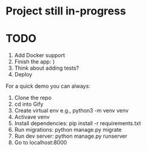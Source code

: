 # Project still in-progress
# TODO
1) Add Docker support
2) Finish the app: )
3) Think about adding tests?
4) Deploy

For a quick demo you can always:
1) Clone the repo
2) cd into Gify
3) Create virtual env e.g., python3 -m venv venv 
4) Activave venv
5) Install dependencies: pip install -r requirements.txt
6) Run migrations: python manage.py migrate
7) Run dev server: python manage.py runserver
8) Go to localhost:8000
